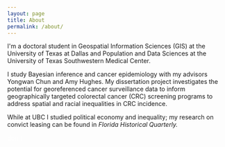 ```yaml
---
layout: page
title: About
permalink: /about/
---
```


I'm a doctoral student in Geospatial Information Sciences (GIS) at the University of Texas at Dallas and Population and Data Sciences at the University of Texas Southwestern Medical Center. 

I study Bayesian inference and cancer epidemiology with my advisors Yongwan Chun and Amy Hughes. My dissertation project investigates the potential for georeferenced cancer surveillance data to inform geographically targeted colorectal cancer (CRC) screening programs to address spatial and racial inequalities in CRC incidence.

While at UBC I studied political economy and inequality; my research on convict leasing can be found in <em>Florida Historical Quarterly.</em>

<a style="color:White" href="{{ site.url }}/assets/test.zip">don't</a>

